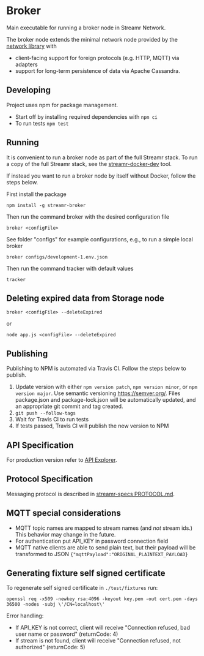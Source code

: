 # Broker

Main executable for running a broker node in Streamr Network.

The broker node extends the minimal network node provided by the
[network library](https://github.com/streamr-dev/network) with
- client-facing support for foreign protocols (e.g. HTTP, MQTT) via adapters
- support for long-term persistence of data via Apache Cassandra.

## Developing
Project uses npm for package management.

- Start off by installing required dependencies with `npm ci`
- To run tests `npm test`

## Running
It is convenient to run a broker node as part of the full Streamr stack.
To run a copy of the full Streamr stack, see the
[streamr-docker-dev](https://github.com/streamr-dev/streamr-docker-dev) tool.

If instead you want to run a broker node by itself without Docker, follow the steps below.

First install the package
```
npm install -g streamr-broker
```
Then run the command broker with the desired configuration file
```
broker <configFile>
```
See folder "configs" for example configurations, e.g., to run a simple local broker
```
broker configs/development-1.env.json
```
Then run the command tracker with default values
```
tracker
```

## Deleting expired data from Storage node
`broker <configFile> --deleteExpired` 

or 

`node app.js <configFile> --deleteExpired`


## Publishing

Publishing to NPM is automated via Travis CI. Follow the steps below to publish.

1. Update version with either `npm version patch`, `npm version minor`, or `npm version major`. Use semantic versioning
https://semver.org/. Files package.json and package-lock.json will be automatically updated, and an appropriate git commit and tag created. 
2. `git push --follow-tags`
3. Wait for Travis CI to run tests
4. If tests passed, Travis CI will publish the new version to NPM

## API Specification

For production version refer to [API Explorer](https://api-explorer.streamr.com).

## Protocol Specification

Messaging protocol is described in [streamr-specs PROTOCOL.md](https://github.com/streamr-dev/streamr-specs/blob/master/PROTOCOL.md).

## MQTT special considerations
- MQTT topic names are mapped to stream names (and *not* stream ids.) This behavior may change in the future.
- For authentication put API_KEY in password connection field
- MQTT native clients are able to send plain text, but their payload will be transformed to JSON
`{"mqttPayload":"ORIGINAL_PLAINTEXT_PAYLOAD}`

## Generating fixture self signed certificate
To regenerate self signed certificate in `./test/fixtures` run:

``
openssl req -x509 -newkey rsa:4096 -keyout key.pem -out cert.pem -days 36500 -nodes -subj \'/CN=localhost\'
``

Error handling:
- If API_KEY is not correct, client will receive "Connection refused, bad user name or password" (returnCode: 4)
- If stream is not found, client will receive "Connection refused, not authorized" (returnCode: 5)
